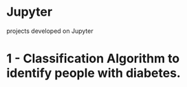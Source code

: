 # Jupyter
 projects developed on Jupyter
# 1 - Classification Algorithm to identify people with diabetes.
